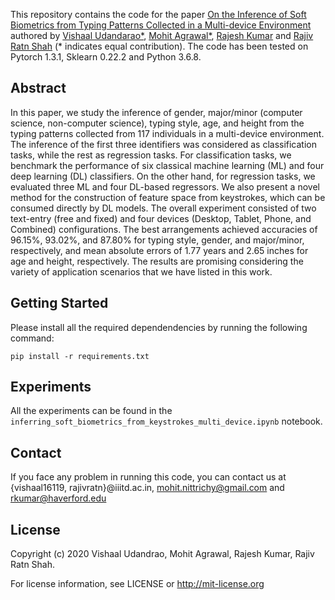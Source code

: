 This repository contains the code for the paper [On the Inference of Soft Biometrics from Typing Patterns Collected in a Multi-device Environment](https://arxiv.org/pdf/2006.09501.pdf) authored by [Vishaal Udandarao*](https://vishaal27.github.io/), [Mohit Agrawal*](https://sites.google.com/view/mohit-agrawal/home), [Rajesh Kumar](https://sites.google.com/view/kumar7) and [Rajiv Ratn Shah](https://www.iiitd.edu.in/~rajivratn/) (* indicates equal contribution). The code has been tested on Pytorch 1.3.1, Sklearn 0.22.2 and Python 3.6.8.

## Abstract
In this paper, we study the inference of gender, major/minor (computer science, non-computer science), typing style, age, and height from the typing patterns collected from 117 individuals in a multi-device environment. The inference of the first three identifiers was considered as classification tasks, while the rest as regression tasks. For classification tasks, we benchmark the performance of six classical machine learning (ML) and four deep learning (DL) classifiers. On the other hand, for regression tasks, we evaluated three ML and four DL-based regressors. We also present a novel method for the construction of feature space from keystrokes, which can be consumed directly by DL models. The overall experiment consisted of two text-entry (free and fixed) and four devices (Desktop, Tablet, Phone, and Combined) configurations. The best arrangements achieved accuracies of 96.15\%, 93.02\%, and 87.80\% for typing style, gender, and major/minor, respectively, and mean absolute errors of 1.77 years and 2.65 inches for age and height, respectively. The results are promising considering the variety of application scenarios that we have listed in this work.

## Getting Started 
Please install all the required dependendencies by running the following command:
```
pip install -r requirements.txt
```

## Experiments
All the experiments can be found in the `inferring_soft_biometrics_from_keystrokes_multi_device.ipynb` notebook. 

## Contact
If you face any problem in running this code, you can contact us at {vishaal16119, rajivratn}@iiitd.ac.in, mohit.nittrichy@gmail.com and rkumar@haverford.edu

## License
Copyright (c) 2020 Vishaal Udandrao, Mohit Agrawal, Rajesh Kumar, Rajiv Ratn Shah.

For license information, see LICENSE or http://mit-license.org
